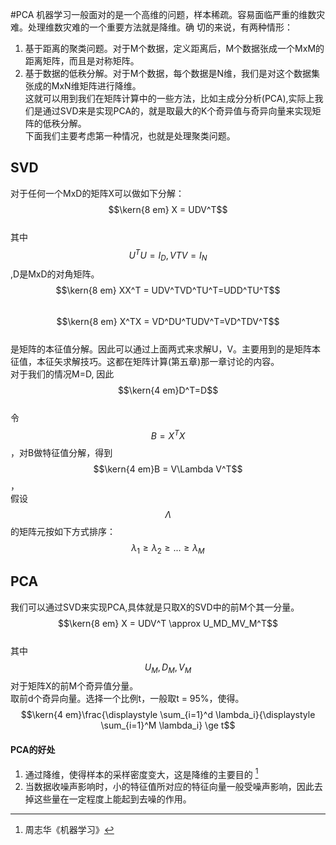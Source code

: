 #PCA
机器学习一般面对的是一个高维的问题，样本稀疏。容易面临严重的维数灾难。处理维数灾难的一个重要方法就是降维。确
切的来说，有两种情形：  
1. 基于距离的聚类问题。对于M个数据，定义距离后，M个数据张成一个MxM的距离矩阵，而且是对称矩阵。  
2. 基于数据的低秩分解。对于M个数据，每个数据是N维，我们是对这个数据集张成的MxN维矩阵进行降维。  
这就可以用到我们在矩阵计算中的一些方法，比如主成分分析\(PCA\),实际上我们是通过SVD来是实现PCA的，就是取最大的K个奇异值与奇异向量来实现矩阵的低秩分解。  
下面我们主要考虑第一种情况，也就是处理聚类问题。

## SVD

对于任何一个MxD的矩阵X可以做如下分解：  
$$\kern{8 em} X = UDV^T$$  
其中$$U^TU=I_D,VTV=I_N$$,D是MxD的对角矩阵。  
$$\kern{8 em} XX^T = UDV^TVD^TU^T=UDD^TU^T$$  
$$\kern{8 em} X^TX = VD^DU^TUDV^T=VD^TDV^T$$  
是矩阵的本征值分解。因此可以通过上面两式来求解U，V。主要用到的是矩阵本征值，本征矢求解技巧。这都在矩阵计算\(第五章\)那一章讨论的内容。  
对于我们的情况M=D, 因此  
$$\kern{4 em}D^T=D$$  
令$$B = X^TX$$，对B做特征值分解，得到  
$$\kern{4 em}B = V\Lambda V^T$$，  
假设$$\Lambda$$的矩阵元按如下方式排序：  
$$\lambda_1 \ge \lambda_2 \ge ... \ge \lambda_M$$

## PCA

我们可以通过SVD来实现PCA,具体就是只取X的SVD中的前M个其一分量。  
$$\kern{8 em} X = UDV^T \approx U_MD_MV_M^T$$  
其中$$U_M,D_M,V_M$$对于矩阵X的前M个奇异值分量。  
取前d个奇异向量。选择一个比例t，一般取t = 95%，使得。  
$$\kern{4 em}\frac{\displaystyle \sum_{i=1}^d \lambda_i}{\displaystyle \sum_{i=1}^M \lambda_i} \ge t$$

#### PCA的好处

1. 通过降维，使得样本的采样密度变大，这是降维的主要目的 [^1]
2. 当数据收噪声影响时，小的特征值所对应的特征向量一般受噪声影响，因此去掉这些量在一定程度上能起到去噪的作用。  



[^1]: 周志华《机器学习》

